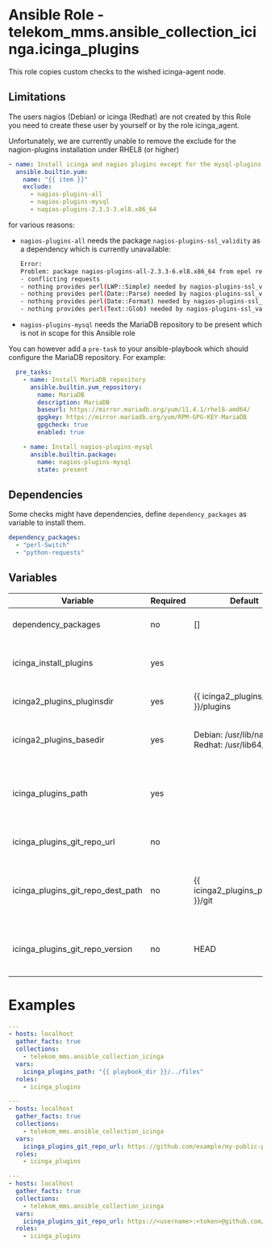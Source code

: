 # Ansible Role - telekom_mms.ansible_collection_icinga.icinga_plugins

This role copies custom checks to the wished icinga-agent node.

## Limitations

The users nagios (Debian) or icinga (Redhat) are not created by this Role you need to create these user by yourself or by the role icinga_agent.

Unfortunately, we are currently unable to remove the exclude for the nagion-plugins installation under RHEL8 (or higher)

```yaml
- name: Install icinga and nagios plugins except for the mysql-plugins on el8
  ansible.builtin.yum:
    name: "{{ item }}"
    exclude:
      - nagios-plugins-all
      - nagios-plugins-mysql
      - nagios-plugins-2.3.3-3.el8.x86_64
```
for various reasons:

- `nagios-plugins-all` needs the package `nagios-plugins-ssl_validity` as a dependency which is currently unavailable:

  ```bash
  Error:
  Problem: package nagios-plugins-all-2.3.3-6.el8.x86_64 from epel requires nagios-plugins-ssl_validity, but none of the providers can be installed
  - conflicting requests
  - nothing provides perl(LWP::Simple) needed by nagios-plugins-ssl_validity-2.3.3-6.el8.x86_64 from epel
  - nothing provides perl(Date::Parse) needed by nagios-plugins-ssl_validity-2.3.3-6.el8.x86_64 from epel
  - nothing provides perl(Date::Format) needed by nagios-plugins-ssl_validity-2.3.3-6.el8.x86_64 from epel
  - nothing provides perl(Text::Glob) needed by nagios-plugins-ssl_validity-2.3.3-6.el8.x86_64 from epel
  ```
- `nagios-plugins-mysql` needs the MariaDB repository to be present which is not in scope for this Ansible role

You can however add a `pre-task` to your ansible-playbook which should configure the MariaDB repository. For example:

```yaml
  pre_tasks:
    - name: Install MariaDB repository
      ansible.builtin.yum_repository:
        name: MariaDB
        description: MariaDB
        baseurl: https://mirror.mariadb.org/yum/11.4.1/rhel8-amd64/
        gpgkey: https://mirror.mariadb.org/yum/RPM-GPG-KEY-MariaDB
        gpgcheck: true
        enabled: true

    - name: Install nagios-plugins-mysql
      ansible.builtin.package:
        name: nagios-plugins-mysql
        state: present
```

## Dependencies

Some checks might have dependencies, define `dependency_packages` as variable to install them.

```yaml
dependency_packages:
  - "perl-Switch"
  - "python-requests"
```

## Variables

| Variable                                   | Required | Default                | Description
|--------------------------------------------|----------|------------------------|------------
| dependency_packages | no | [] | install dependency packages
| icinga_install_plugins | yes | | list of plugins that should be installed
| icinga2_plugins_pluginsdir | yes | {{ icinga2_plugins_basedir }}/plugins | directory for icinga plugins
| icinga2_plugins_basedir | yes | Debian: /usr/lib/nagios Redhat: /usr/lib64/nagios | base directory for your icinga plugins
| icinga_plugins_path | yes | | path with your plugins for example {{ playbook_dir }}/../files
| icinga_plugins_git_repo_url | no | | directory for icinga plugins
| icinga_plugins_git_repo_dest_path | no | {{ icinga2_plugins_pluginsdir }}/git | base directory for your icinga plugins pulled from git repo
| icinga_plugins_git_repo_version | no | HEAD | what version of the repository to check out

# Examples

```yaml
---
- hosts: localhost
  gather_facts: true
  collections:
    - telekom_mms.ansible_collection_icinga
  vars:
    icinga_plugins_path: "{{ playbook_dir }}/../files"
  roles:
    - icinga_plugins
```

```yaml
---
- hosts: localhost
  gather_facts: true
  collections:
    - telekom_mms.ansible_collection_icinga
  vars:
    icinga_plugins_git_repo_url: https://github.com/example/my-public-plugins.git
  roles:
    - icinga_plugins
```

```yaml
---
- hosts: localhost
  gather_facts: true
  collections:
    - telekom_mms.ansible_collection_icinga
  vars:
    icinga_plugins_git_repo_url: https://<username>:<token>@github.com/example/my-private-plugins.git
  roles:
    - icinga_plugins
```
